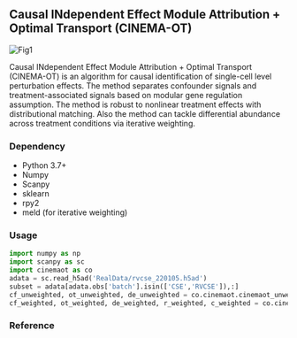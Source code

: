 ## Causal INdependent Effect Module Attribution + Optimal Transport (CINEMA-OT)

![Fig1](https://user-images.githubusercontent.com/68533876/159141178-f356d07e-21a3-4f79-9204-ec3d747035b2.png)

Causal INdependent Effect Module Attribution + Optimal Transport (CINEMA-OT)  is an algorithm for causal identification of single-cell level perturbation effects. The method separates confounder signals and treatment-associated signals based on modular gene regulation assumption. The method is robust to nonlinear treatment effects with distributional matching. Also the method can tackle differential abundance across treatment conditions via iterative weighting.

### Dependency

- Python 3.7+
- Numpy
- Scanpy
- sklearn
- rpy2
- meld (for iterative weighting)

### Usage

```python
import numpy as np
import scanpy as sc
import cinemaot as co
adata = sc.read_h5ad('RealData/rvcse_220105.h5ad')
subset = adata[adata.obs['batch'].isin(['CSE','RVCSE']),:]
cf_unweighted, ot_unweighted, de_unweighted = co.cinemaot.cinemaot_unweighted(subset,obs_label='batch', ref_label='CSE', expr_label='RVCSE')
cf_weighted, ot_weighted, de_weighted, r_weighted, c_weighted = co.cinemaot.cinemaot_weighted(subset,obs_label='batch', ref_label='CSE', expr_label='RVCSE')
```

### Reference


